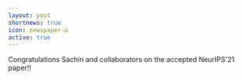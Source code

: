 ```yaml
---
layout: post
shortnews: true
icon: newspaper-o
active: true
---
```

Congratulations Sachin and collaborators on the accepted NeurIPS'21 paper!!